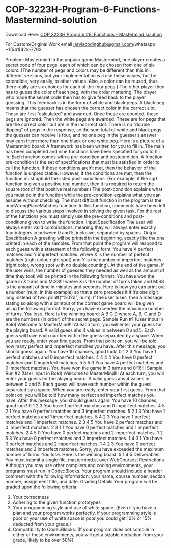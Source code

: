 # COP-3223H-Program-6-Functions-Mastermind-solution

Download Here: [COP 3223H Program #6: Functions – Mastermind solution](https://jarviscodinghub.com/assignment/program-6-functions-mastermind-solution/)

For Custom/Original Work email jarviscodinghub@gmail.com/whatsapp +1(541)423-7793

Problem: Mastermind
In the popular game Mastermind, one player creates a secret code of four pegs, each of which
can be chosen from one of six colors. (The number of pegs and colors may be different than this
in different versions, but your implementation will use these values, but be extendible, very
easily, to other values. Also, a color can be reused, thus there really are six choices for each of
the four pegs.) The other player then has to guess the color of each peg, with the order mattering.
The player who made the secret code then has to give feed back to the player guessing. This
feedback is in the form of white and black pegs. A black peg means that the guesser has chosen
the correct color in the correct slot. These are first “calculated” and awarded. Once these are
counted, these pegs are ignored. Then the white pegs are awarded. These are for pegs that are the
correct color but are in the incorrect slot. There is no “double dipping” of pegs in the response,
so the sum total of white and black pegs the guesser can receive is four, and no one peg in the
guesser’s answer may earn them more than one black or one white peg.
Here is a picture of a Mastermind board:
A framework has been written for you to fill in. The main has been completed and nine functions
have been specified for you to fill in. Each function comes with a pre-condition and postcondition.
A function pre-condition is the set of specifications that must be satisfied in order to call the
function. If these conditions aren’t met, then the behavior of the function is unpredictable.
However, if the conditions are met, then the function must uphold the listed post-conditions. (For
example, if the sqrt function is given a positive real number, then it is required to return the
square root of that positive real number.) The post-condition explains what you must do in the
function while the pre-condition explains what you can assume without checking.
The most difficult function in the program is the numWrongPlaceMatches function. In this
function, comments have been left to discuss the various steps involved in solving the given task.
For the rest of the functions you must simply use the pre-conditions and post-conditions given to
write the function.
Input Specification
The user will always enter valid combinations, meaning they will always enter exactly four
integers in between 0 and 5, inclusive, separated by spaces.
Output Specification
A greeting will be printed in the beginning, exactly like the one printed in each of the samples.
From that point the program will respond to each guess with a statement of the following form:
You have X perfect matches and Y imperfect matches.
where X is the number of perfect matches (right color, right spot) and Y is the number of
imperfect matches (right color, wrong spot with no double counting).
At the end of the game, if the user wins, the number of guesses they needed as well as the
amount of time they took will be printed in the following format:
You have won the game in X turns and M:SS!!!
where X is the number of turns taken and M:SS is the amount of time in minutes and seconds.
Here is how you can print out a number (num, in this example) so that a zero precedes it if it’s
one digit long instead of two:
printf(“%02d”, num);
If the user loses, then a message stating so along with a printout of the correct game board will
be given using the following format:
Sorry, you have exceeded the maximum number of turns. You lose.
Here is the winning board: A B C D
where A, B, C and D are the numbers (in order) of the secret pegs.
Sample Run #1 (User Input in Bold)
Welcome to MasterMind!!!
At each turn, you will enter your guess for the playing board.
A valid guess ahs 4 values in between 0 and 5.
Each guess will have each number within the guess separated by a
space.
When you are ready, enter your first guess.
From that point on, you will be told how many perfect and
imperfect matches you have.
After this message, you should guess again. You have 10 chances,
good luck!
0 1 2 3
You have 1 perfect matches and 0 imperfect matches.
4 4 4 4
You have 0 perfect matches and 0 imperfect matches.
5 5 5 3
You have 4 perfect matches and 0 imperfect matches.
You have won the game in 3 turns and 0:16!!!
Sample Run #2 (User Input in Bold)
Welcome to MasterMind!!!
At each turn, you will enter your guess for the playing board.
A valid guess ahs 4 values in between 0 and 5.
Each guess will have each number within the guess separated by a
space.
When you are ready, enter your first guess.
From that point on, you will be told how many perfect and
imperfect matches you have.
After this message, you should guess again. You have 10 chances,
good luck!
0 1 2 3
You have 1 perfect matches and 0 imperfect matches.
4 5 2 1
You have 0 perfect matches and 3 imperfect matches.
5 2 1 3
You have 1 perfect matches and 1 imperfect matches.
5 4 2 3
You have 1 perfect matches and 1 imperfect matches.
2 3 4 5
You have 2 perfect matches and 0 imperfect matches.
2 3 1 1
You have 0 perfect matches and 1 imperfect matches.
2 4 5 0
You have 0 perfect matches and 2 imperfect matches.
1 2 5 3
You have 0 perfect matches and 2 imperfect matches.
1 4 3 1
You have 0 perfect matches and 2 imperfect matches.
1 4 2 3
You have 0 perfect matches and 2 imperfect matches.
Sorry, you have exceeded the maximum number of turns. You lose.
Here is the winning board: 5 1 4 5
Deliverables
You must submit a single file, mastermind.c, over WebCourses:
Restrictions
Although you may use other compilers and coding environments, your programs must run in
Code::Blocks. Your program should include a header comment with the following information:
your name, course number, section number, assignment title, and date.
Grading Details
Your program will be graded upon the following criteria:
1) Your correctness
2) Adhering to the given function prototypes
3) Your programming style and use of white space. (Even if you have a plan and your program
works perfectly, if your programming style is poor or your use of white space is poor you could
get 10% or 15% deducted from your grade.)
4) Compatibility to Code::Blocks. (If your program does not compile in either of these
environments, you will get a sizable deduction from your grade, likely to be over 50%)

